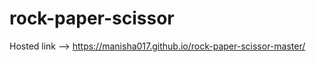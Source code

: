 # rock-paper-scissor                                         

Hosted link --> https://manisha017.github.io/rock-paper-scissor-master/
